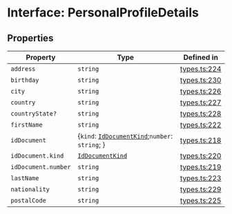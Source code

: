 # Interface: PersonalProfileDetails

## Properties

| Property | Type | Defined in |
| ------ | ------ | ------ |
| `address` | `string` | [types.ts:224](https://github.com/monerium/js-monorepo/blob/main/packages/sdk/src/types.ts#L224) |
| `birthday` | `string` | [types.ts:230](https://github.com/monerium/js-monorepo/blob/main/packages/sdk/src/types.ts#L230) |
| `city` | `string` | [types.ts:226](https://github.com/monerium/js-monorepo/blob/main/packages/sdk/src/types.ts#L226) |
| `country` | `string` | [types.ts:227](https://github.com/monerium/js-monorepo/blob/main/packages/sdk/src/types.ts#L227) |
| `countryState?` | `string` | [types.ts:228](https://github.com/monerium/js-monorepo/blob/main/packages/sdk/src/types.ts#L228) |
| `firstName` | `string` | [types.ts:222](https://github.com/monerium/js-monorepo/blob/main/packages/sdk/src/types.ts#L222) |
| `idDocument` | \{`kind`: [`IdDocumentKind`](/docs/packages/sdk/enumerations/IdDocumentKind.md);`number`: `string`; \} | [types.ts:218](https://github.com/monerium/js-monorepo/blob/main/packages/sdk/src/types.ts#L218) |
| `idDocument.kind` | [`IdDocumentKind`](/docs/packages/sdk/enumerations/IdDocumentKind.md) | [types.ts:220](https://github.com/monerium/js-monorepo/blob/main/packages/sdk/src/types.ts#L220) |
| `idDocument.number` | `string` | [types.ts:219](https://github.com/monerium/js-monorepo/blob/main/packages/sdk/src/types.ts#L219) |
| `lastName` | `string` | [types.ts:223](https://github.com/monerium/js-monorepo/blob/main/packages/sdk/src/types.ts#L223) |
| `nationality` | `string` | [types.ts:229](https://github.com/monerium/js-monorepo/blob/main/packages/sdk/src/types.ts#L229) |
| `postalCode` | `string` | [types.ts:225](https://github.com/monerium/js-monorepo/blob/main/packages/sdk/src/types.ts#L225) |
